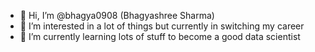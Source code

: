 - 👋 Hi, I’m @bhagya0908 (Bhagyashree Sharma)
- 👀 I’m interested in a lot of things but currently in switching my career
- 🌱 I’m currently learning lots of stuff to become a good data scientist

<!---
bhagya0908/bhagya0908 is a ✨ special ✨ repository because its `README.md` (this file) appears on your GitHub profile.
You can click the Preview link to take a look at your changes.
--->
